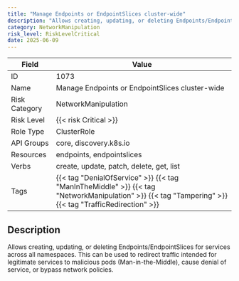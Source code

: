 ```yaml
---
title: "Manage Endpoints or EndpointSlices cluster-wide"
description: "Allows creating, updating, or deleting Endpoints/EndpointSlices for services across all namespaces. This can be used to redirect traffic intended for legitimate services to malicious pods (Man-in-the-Middle), cause denial of service, or bypass network policies."
category: NetworkManipulation
risk_level: RiskLevelCritical
date: 2025-06-09
---
```


| Field         | Value                                                                                                                                                 |
| ------------- | ----------------------------------------------------------------------------------------------------------------------------------------------------- |
| ID            | 1073                                                                                                                                                  |
| Name          | Manage Endpoints or EndpointSlices cluster-wide                                                                                                       |
| Risk Category | NetworkManipulation                                                                                                                                   |
| Risk Level    | {{< risk Critical >}}                                                                                                                                 |
| Role Type     | ClusterRole                                                                                                                                           |
| API Groups    | core, discovery.k8s.io                                                                                                                                |
| Resources     | endpoints, endpointslices                                                                                                                             |
| Verbs         | create, update, patch, delete, get, list                                                                                                              |
| Tags          | {{< tag "DenialOfService" >}} {{< tag "ManInTheMiddle" >}} {{< tag "NetworkManipulation" >}} {{< tag "Tampering" >}} {{< tag "TrafficRedirection" >}} |

## Description

Allows creating, updating, or deleting Endpoints/EndpointSlices for services across all namespaces. This can be used to redirect traffic intended for legitimate services to malicious pods (Man-in-the-Middle), cause denial of service, or bypass network policies.
